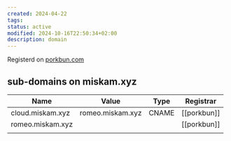 ```yaml
---
created: 2024-04-22
tags: 
status: active
modified: 2024-10-16T22:50:34+02:00
description: domain
---
```

Registerd on [porkbun.com](https://porkbun.com)
## sub-domains on miskam.xyz

| Name             | Value            | Type  | Registrar   |
| ---------------- | ---------------- | ----- | ----------- |
| cloud.miskam.xyz | romeo.miskam.xyz | CNAME | [[porkbun]] |
| romeo.miskam.xyz |                  |       | [[porkbun]] |
|                  |                  |       |             |
